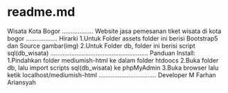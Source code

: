 # readme.md

Wisata Kota Bogor
..................
Website jasa pemesanan tiket wisata di kota bogor
..................
Hirarki
1.Untuk Folder assets folder ini berisi Bootstrap5 dan Source gambar(img)
2.Untuk Folder db, folder ini berisi script sql(db_wisata)
........................................................
Panduan Install:
1.Pindahkan folder mediumish-html ke dalam folder htdoocs
2.Buka folder db, lalu import scripts sql(db_wisata) ke phpMyAdmin
3.Buka browser lalu ketik localhost/mediumish-html
.................................
Developer
M Farhan Ariansyah

